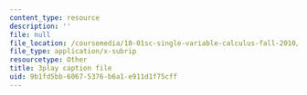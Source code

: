 ```yaml
---
content_type: resource
description: ''
file: null
file_location: /coursemedia/18-01sc-single-variable-calculus-fall-2010/9b1fd5bb60675376b6a1e911d1f75cff_ShGBRUx2ub8.vtt
file_type: application/x-subrip
resourcetype: Other
title: 3play caption file
uid: 9b1fd5bb-6067-5376-b6a1-e911d1f75cff
---
```

